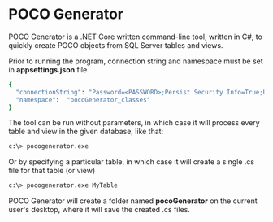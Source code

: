 # POCO Generator

POCO Generator is a .NET Core written command-line tool, written in C#, to quickly create POCO objects from SQL Server tables and views.

Prior to running the program, connection string and namespace must be set in **appsettings.json** file
```sh
{
  "connectionString": "Password=<PASSWORD>;Persist Security Info=True;User ID=<USERNAME>;Initial Catalog=<DATABASE>;Data Source=<SQL_SERVER_INSTANCE>",
  "namespace":  "pocoGenerator_classes"
}
```

The tool can be run without parameters, in which case it will process every table and view in the given database, like that:
```sh
c:\> pocogenerator.exe
```
Or by specifying a particular table, in which case it will create a single .cs file for that table (or view)
```sh
c:\> pocogenerator.exe MyTable
```

POCO Generator will create a folder named **pocoGenerator** on the current user's desktop, where it will save the created .cs files.